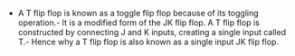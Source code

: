 - A T flip flop is known as a toggle flip flop because of its toggling operation.- It is a modified form of the JK flip flop. A T flip flop is constructed by connecting J and K inputs, creating a single input called T.- Hence why a T flip flop is also known as a single input JK flip flop.
  
  
